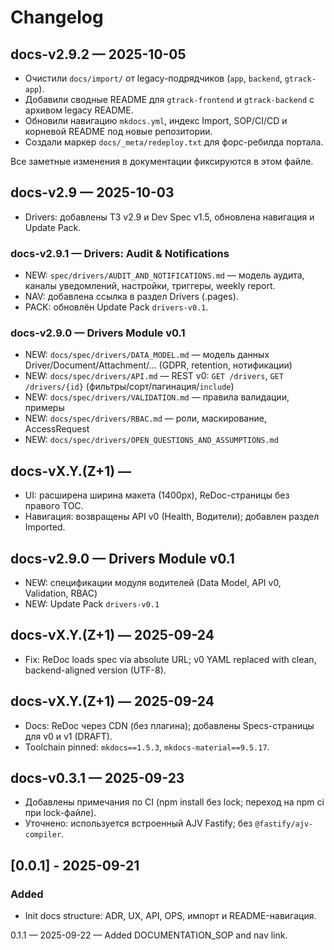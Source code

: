 # Changelog

## docs-v2.9.2 — 2025-10-05
- Очистили `docs/import/` от legacy-подрядчиков (`app`, `backend`, `gtrack-app`).
- Добавили сводные README для `gtrack-frontend` и `gtrack-backend` с архивом legacy README.
- Обновили навигацию `mkdocs.yml`, индекс Import, SOP/CI/CD и корневой README под новые репозитории.
- Создали маркер `docs/_meta/redeploy.txt` для форс-ребилда портала.


Все заметные изменения в документации фиксируются в этом файле.

## docs-v2.9 — 2025-10-03
- Drivers: добавлены ТЗ v2.9 и Dev Spec v1.5, обновлена навигация и Update Pack.

### docs-v2.9.1 — Drivers: Audit & Notifications

* NEW: `spec/drivers/AUDIT_AND_NOTIFICATIONS.md` — модель аудита, каналы уведомлений, настройки, триггеры, weekly report.
* NAV: добавлена ссылка в раздел Drivers (.pages).
* PACK: обновлён Update Pack `drivers-v0.1`.

### **docs-v2.9.0** — Drivers Module v0.1

* NEW: `docs/spec/drivers/DATA_MODEL.md` — модель данных Driver/Document/Attachment/… (GDPR, retention, нотификации)
* NEW: `docs/spec/drivers/API.md` — REST v0: `GET /drivers`, `GET /drivers/{id}` (фильтры/сорт/пагинация/`include`)
* NEW: `docs/spec/drivers/VALIDATION.md` — правила валидации, примеры
* NEW: `docs/spec/drivers/RBAC.md` — роли, маскирование, AccessRequest
* NEW: `docs/spec/drivers/OPEN_QUESTIONS_AND_ASSUMPTIONS.md`

## docs-vX.Y.(Z+1) — <YYYY-MM-DD>
- UI: расширена ширина макета (1400px), ReDoc-страницы без правого TOC.
- Навигация: возвращены API v0 (Health, Водители); добавлен раздел Imported.

## docs-v2.9.0 — Drivers Module v0.1
* NEW: спецификации модуля водителей (Data Model, API v0, Validation, RBAC)
* NEW: Update Pack `drivers-v0.1`

## docs-vX.Y.(Z+1) — 2025-09-24
- Fix: ReDoc loads spec via absolute URL; v0 YAML replaced with clean, backend-aligned version (UTF-8).

## docs-vX.Y.(Z+1) — 2025-09-24

* Docs: ReDoc через CDN (без плагина); добавлены Specs-страницы для v0 и v1 (DRAFT).
* Toolchain pinned: `mkdocs==1.5.3`, `mkdocs-material==9.5.17`.

## docs-v0.3.1 — 2025-09-23
- Добавлены примечания по CI (npm install без lock; переход на npm ci при lock-файле).
- Уточнено: используется встроенный AJV Fastify; без `@fastify/ajv-compiler`.

## [0.0.1] - 2025-09-21
### Added
- Init docs structure: ADR, UX, API, OPS, импорт и README-навигация.

0.1.1 — 2025-09-22 — Added DOCUMENTATION_SOP and nav link.
